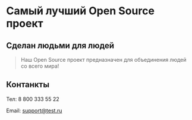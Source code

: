 # Самый лучший Open Source проект

## Сделан людьми для людей

> Наш Open Source проект предназначен для объединения людей со всего мира!

## Контанкты

Тел: 8 800 333 55 22

Email: support@test.ru
